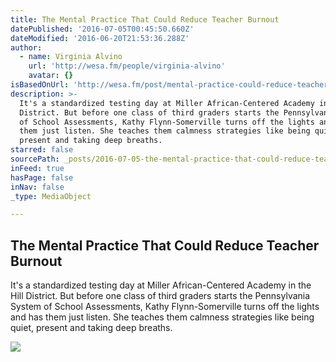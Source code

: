```yaml
---
title: The Mental Practice That Could Reduce Teacher Burnout
datePublished: '2016-07-05T00:45:50.660Z'
dateModified: '2016-06-20T21:53:36.288Z'
author:
  - name: Virginia Alvino
    url: 'http://wesa.fm/people/virginia-alvino'
    avatar: {}
isBasedOnUrl: 'http://wesa.fm/post/mental-practice-could-reduce-teacher-burnout#stream/0'
description: >-
  It's a standardized testing day at Miller African-Centered Academy in the Hill
  District. But before one class of third graders starts the Pennsylvania System
  of School Assessments, Kathy Flynn-Somerville turns off the lights and has
  them just listen. She teaches them calmness strategies like being quiet,
  present and taking deep breaths.
starred: false
sourcePath: _posts/2016-07-05-the-mental-practice-that-could-reduce-teacher-burnout.md
inFeed: true
hasPage: false
inNav: false
_type: MediaObject

---
```

<article style=""><h1>The Mental Practice That Could Reduce Teacher Burnout</h1><p>It's a standardized testing day at Miller African-Centered Academy in the Hill District. But before one class of third graders starts the Pennsylvania System of School Assessments, Kathy Flynn-Somerville turns off the lights and has them just listen. She teaches them calmness strategies like being quiet, present and taking deep breaths.</p><img src="http://mediad.publicbroadcasting.net/p/wesa/files/styles/medium/public/201606/teacher.JPG" /></article>